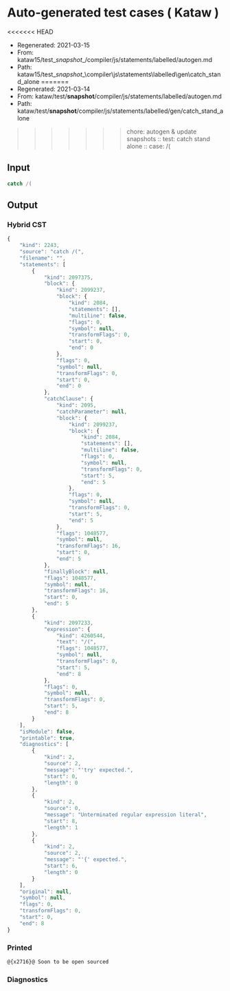 # Auto-generated test cases ( Kataw )
<<<<<<< HEAD
- Regenerated: 2021-03-15
- From: kataw15/test\__snapshot__/compiler/js/statements/labelled/autogen.md
- Path: kataw15/test\__snapshot__\compiler\js\statements\labelled\gen\catch_stand_alone
=======
- Regenerated: 2021-03-14
- From: kataw/test/__snapshot__/compiler/js/statements/labelled/autogen.md
- Path: kataw/test/__snapshot__/compiler/js/statements/labelled/gen/catch_stand_alone
>>>>>>> chore: autogen & update snapshots
> :: test: catch stand alone
> :: case: /(
## Input

`````js
catch /(
`````

## Output

### Hybrid CST

```javascript
{
    "kind": 2243,
    "source": "catch /(",
    "filename": "",
    "statements": [
        {
            "kind": 2097375,
            "block": {
                "kind": 2099237,
                "block": {
                    "kind": 2084,
                    "statements": [],
                    "multiline": false,
                    "flags": 0,
                    "symbol": null,
                    "transformFlags": 0,
                    "start": 0,
                    "end": 0
                },
                "flags": 0,
                "symbol": null,
                "transformFlags": 0,
                "start": 0,
                "end": 0
            },
            "catchClause": {
                "kind": 2095,
                "catchParameter": null,
                "block": {
                    "kind": 2099237,
                    "block": {
                        "kind": 2084,
                        "statements": [],
                        "multiline": false,
                        "flags": 0,
                        "symbol": null,
                        "transformFlags": 0,
                        "start": 5,
                        "end": 5
                    },
                    "flags": 0,
                    "symbol": null,
                    "transformFlags": 0,
                    "start": 5,
                    "end": 5
                },
                "flags": 1048577,
                "symbol": null,
                "transformFlags": 16,
                "start": 0,
                "end": 5
            },
            "finallyBlock": null,
            "flags": 1048577,
            "symbol": null,
            "transformFlags": 16,
            "start": 0,
            "end": 5
        },
        {
            "kind": 2097233,
            "expression": {
                "kind": 4260544,
                "text": "/(",
                "flags": 1048577,
                "symbol": null,
                "transformFlags": 0,
                "start": 5,
                "end": 8
            },
            "flags": 0,
            "symbol": null,
            "transformFlags": 0,
            "start": 5,
            "end": 8
        }
    ],
    "isModule": false,
    "printable": true,
    "diagnostics": [
        {
            "kind": 2,
            "source": 2,
            "message": "'try' expected.",
            "start": 0,
            "length": 0
        },
        {
            "kind": 2,
            "source": 0,
            "message": "Unterminated regular expression literal",
            "start": 8,
            "length": 1
        },
        {
            "kind": 2,
            "source": 2,
            "message": "'{' expected.",
            "start": 6,
            "length": 0
        }
    ],
    "original": null,
    "symbol": null,
    "flags": 0,
    "transformFlags": 0,
    "start": 0,
    "end": 8
}
```

### Printed

```javascript
@{x2716}@ Soon to be open sourced
```

### Diagnostics

```javascript

```

